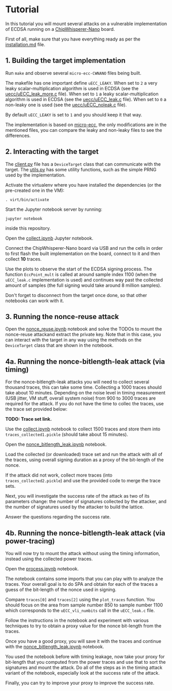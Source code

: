 # Tutorial

In this tutorial you will mount several attacks on a vulnerable implementation
of ECDSA running on a [ChipWhisperer-Nano](https://rtfm.newae.com/Capture/ChipWhisperer-Nano/) board.

First of all, make sure that you have everything ready as per the
[installation.md](installation.md) file.


## 1. Building the target implementation

Run `make` and observe several `micro-ecc-CWNANO` files being built.

The makefile has one important define `uECC_LEAKY`.
When set to `2` a very leaky scalar-multiplication algorithm is used in ECDSA
(see the [uecc/uECC_leak_more.c](uecc/uECC_leak_more.c) file). When set to `1` a leaky
scalar-multiplication algorithm is used in ECDSA (see the [uecc/uECC_leak.c](uecc/uECC_leak.c) file).
When set to `0` a non-leaky one is used (see the [uecc/uECC_noleak.c](uecc/uECC_noleak.c) file).

By default `uECC_LEAKY` is set to `1` and you should keep it that way.

The implementation is based on [micro-ecc](https://github.com/kmackay/micro-ecc),
the only modifications are in the mentioned files, you can compare the leaky and non-leaky files to
see the differences.

## 2. Interacting with the target

The [client.py](notebooks/client.py) file has a `DeviceTarget` class
that can communicate with the target. The [utils.py](notebooks/utils.py)
has some utility functions, such as the simple PRNG used by the implementation.

Activate the virtualenv where you have installed the dependencies
(or the pre-created one in the VM):

	. virt/bin/activate

Start the Jupyter notebook server by running:

	jupyter notebook

inside this repository.

Open the [collect.ipynb](notebooks/collect.ipynb) Jupyter notebook.

Connect the ChipWhisperer-Nano board via USB and run the cells in order
to first flash the built implementation on the board, connect to it and then collect
**10** traces.

Use the plots to observe the start of the ECDSA signing process.
The function `EccPoint_mult` is called at around sample index 1100 (when
the `uECC_leak.c` implementation is used) and continues way past the
collected amount of samples (the full signing would take around 8 million samples).

Don't forget to disconnect from the target once done, so that other notebooks
can work with it.

## 3. Running the nonce-reuse attack

Open the [nonce_reuse.ipynb](notebooks/nonce_reuse.ipynb) notebook
and solve the TODOs to mount the nonce-reuse attackand extract the private key.
Note that in this case, you can interact with the target in any way using the
methods on the `DeviceTarget` class that are shown in the notebook.

## 4a. Running the nonce-bitlength-leak attack (via timing)

For the nonce-bitlength-leak attacks you will need to collect several thousand
traces, this can take some time. Collecting a 1000 traces should take
about 10 minutes. Depending on the noise level in timing measurement (USB jitter,
VM stuff, overall system noise) from 900 to 3000 traces are required for the attack.
If you do not have the time to collec the traces, use the trace set provided below:

**TODO: Trace set link.**

Use the [collect.ipynb](notebooks/collect.ipynb) notebook to collect 1500 traces
and store them into `traces_collected1.pickle` (should take about 15 minutes).

Open the [nonce_bitlength_leak.ipynb](notebooks/nonce_bitlength_leak.ipynb) notebook.

Load the collected (or downloaded) trace set and run the attack with all of the traces,
using overall signing duration as a proxy of the bit-length of the nonce.

If the attack did not work, collect more traces (into `traces_collected2.pickle`)
and use the provided code to merge the trace sets.

Next, you will investigate the success rate of the attack as two of its parameters change:
the number of signatures collected by the attacker, and the number of signatures used by the
attacker to build the lattice.

Answer the questions regarding the success rate.

## 4b. Running the nonce-bitlength-leak attack (via power-tracing)

You will now try to mount the attack without using the timing information, instead
using the collected power traces.

Open the [process.ipynb](notebooks/process.ipynb) notebook.

The notebook contains some imports that you can play with to analyze the traces.
Your overall goal is to do SPA and obtain for each of the traces a guess of the
bit-length of the nonce used in signing.

Compare `traces[0]` and `traces[2]` using the `plot_traces` function.
You should focus on the area from sample number 850 to sample number 1100 which
corresponds to the `uECC_vli_numbits` call in the `uECC_leak.c` file.

Follow the instructions in the notebook and experiment with various techniques
to try to obtain a proxy value for the nonce bit-length from the traces.

Once you have a good proxy, you will save it with the traces and continue
with the [nonce_bitlength_leak.ipynb](notebooks/nonce_bitlength_leak.ipynb) notebook.

You used the notebook before with timing leakage, now take your proxy for bit-length
that you computed from the power traces and use that to sort the signatures
and mount the attack. Do all of the steps as in the timing attack variant of the notebook,
especially look at the success rate of the attack.

Finally, you can try to improve your proxy to improve the success rate.
